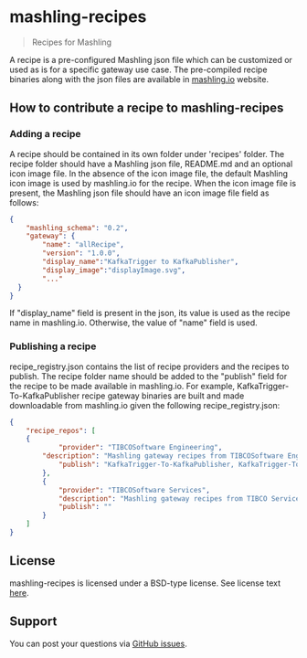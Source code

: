 # mashling-recipes
> Recipes for Mashling

A recipe is a pre-configured Mashling json file which can be customized or used as is for a specific gateway use case. The pre-compiled recipe binaries along with the json files are available in [mashling.io](https://mashling.io) website.

## How to contribute a recipe to mashling-recipes

### Adding a recipe
A recipe should be contained in its own folder under 'recipes' folder. The recipe folder should have a Mashling json file, README.md and an optional icon image file. In the absence of the icon image file, the default Mashling icon image is used by mashling.io for the recipe. When the icon image file is present, the Mashling json file should have an icon image file field as follows:

```json
{
	"mashling_schema": "0.2",
	"gateway": {
		"name": "allRecipe",
		"version": "1.0.0",
		"display_name":"KafkaTrigger to KafkaPublisher",
		"display_image":"displayImage.svg",
		"..."
  }
}
```

If "display_name" field is present in the json, its value is used as the recipe name in mashling.io. Otherwise, the value of "name" field is used.

### Publishing a recipe

recipe_registry.json contains the list of recipe providers and the recipes to publish. The recipe folder name should be added to the "publish" field for the recipe to be made available in mashling.io. For example, KafkaTrigger-To-KafkaPublisher recipe gateway binaries are built and made downloadable from mashling.io given the following recipe_registry.json:

```json
{
    "recipe_repos": [
	{
            "provider": "TIBCOSoftware Engineering",
	    "description": "Mashling gateway recipes from TIBCOSoftware Engineering",
            "publish": "KafkaTrigger-To-KafkaPublisher, KafkaTrigger-To-RestInvoker"
        },
        {
            "provider": "TIBCOSoftware Services",
            "description": "Mashling gateway recipes from TIBCO Services",
            "publish": ""
        }
    ]
}
```

## License
mashling-recipes is licensed under a BSD-type license. See license text [here](https://github.com/TIBCOSoftware/mashling-recipes/blob/master/TIBCO%20LICENSE.txt).

## Support
You can post your questions via [GitHub issues](https://github.com/TIBCOSoftware/mashling-recipes/issues).
